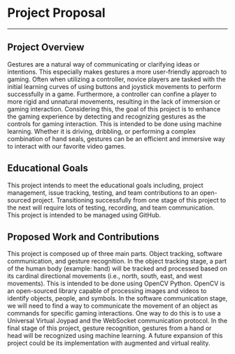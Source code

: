 # Project Proposal

***
## Project Overview
Gestures are a natural way of communicating or clarifying ideas or intentions. This especially makes gestures a more user-friendly approach to gaming. Often when utilizing a controller, novice players are tasked with the initial learning curves of using buttons and joystick movements to perform successfully in a game. Furthermore, a controller can confine a player to more rigid and unnatural movements, resulting in the lack of immersion or gaming interaction. Considering this, the goal of this project is to enhance the gaming experience by detecting and recognizing gestures as the controls for gaming interaction. This is intended to be done using machine learning. Whether it is driving, dribbling, or performing a complex combination of hand seals, gestures can be an efficient and immersive way to interact with our favorite video games.

## Educational Goals
This project intends to meet the educational goals including, project management, issue tracking, testing, and team contributions to an open-sourced project. Transitioning successfully from one stage of this project to the next will require lots of testing, recording, and team communication. This project is intended to be managed using GitHub.

## Proposed Work and Contributions
This project is composed up of three main parts. Object tracking, software communication, and gesture recognition. In the object tracking stage, a part of the human body (example: hand) will be tracked and processed based on its cardinal directional movements (i.e., north, south, east, and west movements). This is intended to be done using OpenCV Python. OpenCV is an open-sourced library capable of processing images and videos to identify objects, people, and symbols. In the software communication stage, we will need to find a way to communicate the movement of an object as commands for specific gaming interactions. One way to do this is to use a Universal Virtual Joypad and the WebSocket communication protocol. In the final stage of this project, gesture recognition, gestures from a hand or head will be recognized using machine learning. A future expansion of this project could be its implementation with augmented and virtual reality.
